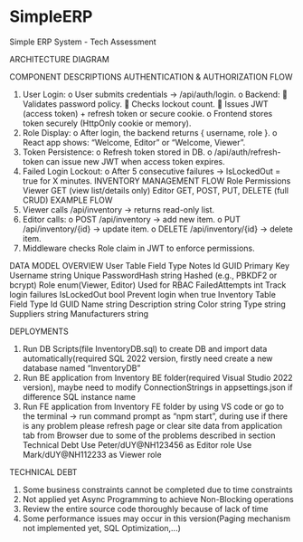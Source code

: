 # SimpleERP
Simple ERP System - Tech Assessment

ARCHITECTURE DIAGRAM
 








COMPONENT DESCRIPTIONS
AUTHENTICATION & AUTHORIZATION FLOW
1.	User Login:
o	User submits credentials → /api/auth/login.
o	Backend:
	Validates password policy.
	Checks lockout count.
	Issues JWT (access token) + refresh token or secure cookie.
o	Frontend stores token securely (HttpOnly cookie or memory).
2.	Role Display:
o	After login, the backend returns { username, role }.
o	React app shows: “Welcome, Editor” or “Welcome, Viewer”.
3.	Token Persistence:
o	Refresh token stored in DB.
o	/api/auth/refresh-token can issue new JWT when access token expires.
4.	Failed Login Lockout:
o	After 5 consecutive failures → IsLockedOut = true for X minutes.
INVENTORY MANAGEMENT FLOW
Role	Permissions
Viewer	GET (view list/details only)
Editor	GET, POST, PUT, DELETE (full CRUD)
EXAMPLE FLOW
1.	Viewer calls /api/inventory → returns read-only list.
2.	Editor calls:
o	POST /api/inventory → add new item.
o	PUT /api/inventory/{id} → update item.
o	DELETE /api/inventory/{id} → delete item.
3.	Middleware checks Role claim in JWT to enforce permissions.




DATA MODEL OVERVIEW
User Table
Field	Type	Notes
Id	GUID	Primary Key
Username	string	Unique
PasswordHash	string	Hashed (e.g., PBKDF2 or bcrypt)
Role	enum(Viewer, Editor)	Used for RBAC
FailedAttempts	int	Track login failures
IsLockedOut	bool	Prevent login when true
Inventory Table
Field	Type
Id	GUID
Name	string
Description	string
Color	string
Type	string
Suppliers	string
Manufacturers	string

DEPLOYMENTS
1.	Run DB Scripts(file InventoryDB.sql) to create DB and import data automatically(required SQL 2022 version, firstly need create a new database named “InventoryDB”
2.	Run BE application from Inventory BE folder(required Visual Studio 2022 version), maybe need to modify ConnectionStrings in appsettings.json if difference SQL instance name
3.	Run FE application from Inventory FE folder by using VS code or go to the terminal -> run command prompt as “npm start”, during use if there is any problem please refresh page or clear site data from application tab from Browser due to some of the problems described in section Technical Debt
Use Peter/dUY@NH123456 as Editor role
Use Mark/dUY@NH112233 as Viewer role



TECHNICAL DEBT
1.	Some business constraints cannot be completed due to time constraints
2.	Not applied yet Async Programming to achieve Non-Blocking operations
3.	Review the entire source code thoroughly because of lack of time
4.	Some performance issues may occur in this version(Paging mechanism not implemented yet, SQL Optimization,...)


